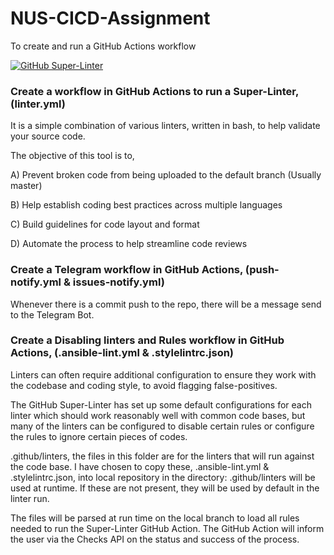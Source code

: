 # NUS-CICD-Assignment
To create and run a GitHub Actions workflow

[![GitHub Super-Linter](https://github.com/KenrickFong/NUS-CICD-Assignment/workflows/Lint%20Code%20Base/badge.svg)](https://github.com/marketplace/actions/super-linter)


### Create a workflow in GitHub Actions to run a Super-Linter, (linter.yml)
It is a simple combination of various linters, written in bash, to help validate your source code.

The objective of this tool is to,

A) Prevent broken code from being uploaded to the default branch (Usually master)

B) Help establish coding best practices across multiple languages

C) Build guidelines for code layout and format

D) Automate the process to help streamline code reviews


### Create a Telegram workflow in GitHub Actions, (push-notify.yml & issues-notify.yml)
Whenever there is a commit push to the repo, there will be a message send to the Telegram Bot.


### Create a Disabling linters and Rules workflow in GitHub Actions, (.ansible-lint.yml & .stylelintrc.json)
Linters can often require additional configuration to ensure they work with the codebase and coding style, to avoid flagging false-positives. 

The GitHub Super-Linter has set up some default configurations for each linter which should work reasonably well with common code bases, 
but many of the linters can be configured to disable certain rules or configure the rules to ignore certain pieces of codes.

.github/linters, the files in this folder are for the linters that will run against the code base. 
I have chosen to copy these, .ansible-lint.yml & .stylelintrc.json, into local repository in the directory: .github/linters will be used at runtime. 
If these are not present, they will be used by default in the linter run.

The files will be parsed at run time on the local branch to load all rules needed to run the Super-Linter GitHub Action. 
The GitHub Action will inform the user via the Checks API on the status and success of the process.


